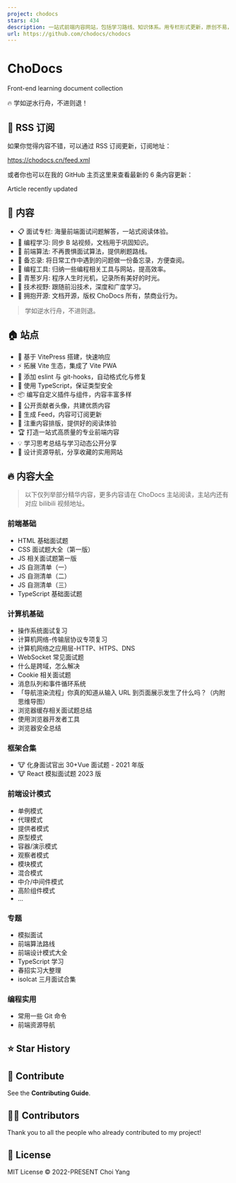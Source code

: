 ```yaml
---
project: chodocs
stars: 434
description: 一站式前端内容网站，包括学习路线、知识体系。用专栏形式更新，原创不易，Give a ⭐️ if this project helped you!
url: https://github.com/chodocs/chodocs
---
```


ChoDocs
=======

Front-end learning document collection

🔥 学如逆水行舟，不进则退！

📡 RSS 订阅
---------

如果你觉得内容不错，可以通过 RSS 订阅更新，订阅地址：

https://chodocs.cn/feed.xml

或者你也可以在我的 GitHub 主页这里来查看最新的 6 条内容更新：

Article recently updated

📓 内容
-----

-   📋 面试专栏: 海量前端面试问题解答，一站式阅读体验。
-   💬 编程学习: 同步 B 站视频，文档用于巩固知识。
-   📓 前端算法: 不再畏惧面试算法，提供刷题路线。
-   🚚 备忘录: 将日常工作中遇到的问题做一份备忘录，方便查阅。
-   🔧 编程工具: 归纳一些编程相关工具与网站，提高效率。
-   🌱 青葱岁月: 程序人生时光机，记录所有美好的时光。
-   🎉 技术视野: 跟随前沿技术，深度和广度学习。
-   🚩 拥抱开源: 文档开源，版权 ChoDocs 所有，禁商业行为。

> 学如逆水行舟，不进则退。

🏠 站点
-----

-   🚀 基于 VitePress 搭建，快速响应
-   ⚡ 拓展 Vite 生态，集成了 Vite PWA
-   📏 添加 eslint 与 git-hooks，自动格式化与修复
-   🦾 使用 TypeScript，保证类型安全
-   📦 编写自定义插件与组件，内容丰富多样
-   🌈 公开贡献者头像，共建优质内容
-   📡 生成 Feed，内容可订阅更新
-   📘 注重内容排版，提供好的阅读体验
-   🏆 打造一站式高质量的专业前端内容
-   💡 学习思考总结与学习动态公开分享
-   🍭 设计资源导航，分享收藏的实用网站

🔥 内容大全
-------

> 以下仅列举部分精华内容，更多内容请在 ChoDocs 主站阅读，主站内还有对应 bilibili 视频地址。

### 前端基础

-   HTML 基础面试题
-   CSS 面试题大全（第一版）
-   JS 相关面试题第一版
-   JS 自测清单（一）
-   JS 自测清单（二）
-   JS 自测清单（三）
-   TypeScript 基础面试题

### 计算机基础

-   操作系统面试复习
-   计算机网络-传输层协议专项复习
-   计算机网络之应用层-HTTP、HTPS、DNS
-   WebSocket 常见面试题
-   什么是跨域，怎么解决
-   Cookie 相关面试题
-   消息队列和事件循环系统
-   「导航渲染流程」你真的知道从输入 URL 到页面展示发生了什么吗？（内附思维导图）
-   浏览器缓存相关面试题总结
-   使用浏览器开发者工具
-   浏览器安全总结

### 框架合集

-   🐮 化身面试官出 30+Vue 面试题 - 2021 年版
-   🐮 React 模拟面试题 2023 版

### 前端设计模式

-   单例模式
-   代理模式
-   提供者模式
-   原型模式
-   容器/演示模式
-   观察者模式
-   模块模式
-   混合模式
-   中介/中间件模式
-   高阶组件模式
-   ...

### 专题

-   模拟面试
-   前端算法路线
-   前端设计模式大全
-   TypeScript 学习
-   春招实习大整理
-   isolcat 三月面试合集

### 编程实用

-   常用一些 Git 命令
-   前端资源导航

⭐ Star History
--------------

🧱 Contribute
-------------

See the **Contributing Guide**.

🧑‍💻 Contributors
------------------

Thank you to all the people who already contributed to my project!

📄 License
----------

MIT License © 2022-PRESENT Choi Yang
